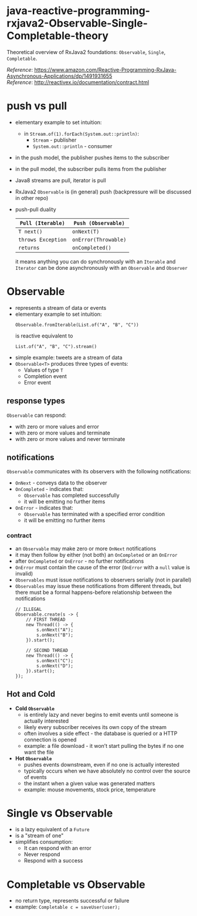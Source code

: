 # java-reactive-programming-rxjava2-Observable-Single-Completable-theory
Theoretical overview of RxJava2 foundations: `Observable`, `Single`, `Completable`.

_Reference_: https://www.amazon.com/Reactive-Programming-RxJava-Asynchronous-Applications/dp/1491931655  
_Reference_: http://reactivex.io/documentation/contract.html

# push vs pull
* elementary example to set intuition: 
    * in `Stream.of(1).forEach(System.out::println)`:
        * `Stream` - publisher
        * `System.out::println` - consumer
* in the push model, the publisher pushes items to the subscriber
* in the pull model, the subscriber pulls items from the publisher
* Java8 streams are pull, iterator is pull
* RxJava2 `Observable` is (in general) push (backpressure will be discussed in other repo)
* push-pull duality

    |`Pull (Iterable)`   |`Push (Observable)`   |
    |---|---|
    |`T next()`   |`onNext(T)`   |
    |`throws Exception`   |`onError(Throwable)`   |
    |`returns`   |`onCompleted()`   |

    it means anything you can do synchronously with an `Iterable` and `Iterator` can be done asynchronously 
with an `Observable` and `Observer`

# Observable
* represents a stream of data or events
* elementary example to set intuition:
    ```
    Observable.fromIterable(List.of("A", "B", "C"))
    ```
    is reactive equivalent to
    ```
    List.of("A", "B", "C").stream()
    ```
* simple example: tweets are a stream of data
* `Observable<T>` produces three types of events:
    * Values of type `T`
    * Completion event
    * Error event

## response types
`Observable` can respond:
* with zero or more values and error
* with zero or more values and terminate
* with zero or more values and never terminate

## notifications
`Observable` communicates with its observers with the following notifications:
* `OnNext` - conveys data to the observer
* `OnCompleted` - indicates that:
    * `Observable` has completed successfully
    * it will be emitting no further items
* `OnError` - indicates that:
    * `Observable` has terminated with a specified error condition
    * it will be emitting no further items

### contract
* an `Observable` may make zero or more `OnNext` notifications
* it may then follow by either (not both) an `OnCompleted` or an `OnError`
* after `OnCompleted` or `OnError` - no further notifications
* `OnError` must contain the cause of the error (`OnError` with a `null` value is invalid)
* `Observables` must issue notifications to observers serially (not in parallel)
* `Observables` may issue these notifications from different threads, but there must be a formal happens-before 
relationship between the notifications
    ```
    // ILLEGAL
    Observable.create(s -> {
        // FIRST THREAD
        new Thread(() -> {
            s.onNext("A");
            s.onNext("B");
        }).start();
        
        // SECOND THREAD
        new Thread(() -> {
            s.onNext("C");
            s.onNext("D");
        }).start();
    });
    ```
    
## Hot and Cold
* **Cold `Observable`**
    * is entirely lazy and never begins to emit events until someone is actually interested
    * likely every subscriber receives its own copy of the stream
    * often involves a side effect - the database is queried or a HTTP connection is opened
    * example: a file download - it won’t start pulling the bytes if no one want the file
* **Hot `Observable`**
    * pushes events downstream, even if no one is actually interested
    * typically occurs when we have absolutely no control over the source of events
    * the instant when a given value was generated matters
    * example: mouse movements, stock price, temperature
    
# Single vs Observable
* is a lazy equivalent of a `Future`
* is a "stream of one"
* simplifies consumption:
    * It can respond with an error
    * Never respond
    * Respond with a success

# Completable vs Observable
* no return type, represents successful or failure
* example: `Completable c = saveUser(user);`
